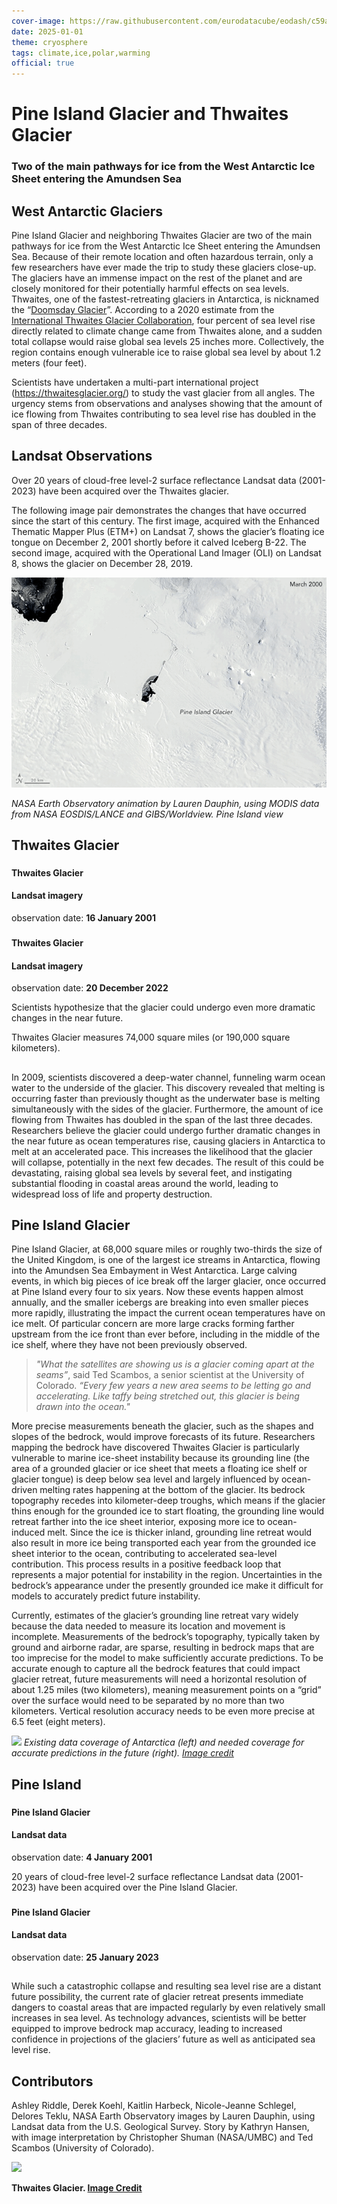 ```yaml
---
cover-image: https://raw.githubusercontent.com/eurodatacube/eodash/c59adc7d580c6ced1f85a44c5bdd18bf94b3c9ee/app/public/data/story-images/NASA-thwaites-cover.jpeg
date: 2025-01-01
theme: cryosphere
tags: climate,ice,polar,warming
official: true
---
```


#    Pine Island Glacier and Thwaites Glacier<!--{ as="img" mode="hero" src="https://raw.githubusercontent.com/eurodatacube/eodash/c59adc7d580c6ced1f85a44c5bdd18bf94b3c9ee/app/public/data/story-images/NASA-thwaites-cover.jpeg" }-->
### Two of the main pathways for ice from the West Antarctic Ice Sheet entering the Amundsen Sea <!--{ style="font-size:1.5rem;opacity:0.7;margin-top:1rem;" }-->

## West Antarctic Glaciers

Pine Island Glacier and neighboring Thwaites Glacier are two of the main pathways for ice from the West Antarctic Ice Sheet entering the Amundsen Sea. Because of their remote location and often hazardous terrain, only a few researchers have ever made the trip to study these glaciers close-up. The glaciers have an immense impact on the rest of the planet and are closely monitored for their potentially harmful effects on sea levels. Thwaites, one of the fastest-retreating glaciers in Antarctica, is nicknamed the “[Doomsday Glacier](https://edition.cnn.com/2022/09/05/world/thwaites-doomsday-glacier-sea-level-climate/index.html)”. According to a 2020 estimate from the [International Thwaites Glacier Collaboration](https://thwaitesglacier.org/), four percent of sea level rise directly related to climate change came from Thwaites alone, and a sudden total collapse would raise global sea levels 25 inches more. Collectively, the region contains enough vulnerable ice to raise global sea level by about 1.2 meters (four feet).

Scientists have undertaken a multi-part international project (<https://thwaitesglacier.org/>) to study the vast glacier from all angles. The urgency stems from observations and analyses showing that the amount of ice flowing from Thwaites contributing to sea level rise has doubled in the span of three decades.

## Landsat Observations

Over 20 years of cloud-free level-2 surface reflectance Landsat data (2001-2023) have been acquired over the Thwaites glacier.

The following image pair demonstrates the changes that have occurred since the start of this century. The first image, acquired with the Enhanced Thematic Mapper Plus (ETM+) on Landsat 7, shows the glacier’s floating ice tongue on December 2, 2001 shortly before it calved Iceberg B-22. The second image, acquired with the Operational Land Imager (OLI) on Landsat 8, shows the glacier on December 28, 2019.

![](https://raw.githubusercontent.com/eurodatacube/eodash/c59adc7d580c6ced1f85a44c5bdd18bf94b3c9ee/app/public/data/story-images/NASA-MODIS-thwaites.gif)

*NASA Earth Observatory animation by Lauren Dauphin, using MODIS data from NASA EOSDIS/LANCE and GIBS/Worldview. Pine Island view*

## Thwaites Glacier <!--{ as="eox-map" mode="tour" }-->
### <!--{ layers='[{"type":"Group","properties":{"id":"AnalysisGroup","title":"Data Layers"},"layers":[{"type":"Tile","properties":{"id":"ADD_L2_Thwaites;:;LE07_L2SR_005113_20010116_20200917_02_T2_SR;:;ADD_L2_Thwaites;:;EPSG:3857","title":"ADD_L2_Thwaites"},"source":{"type":"XYZ","url":"https://openveda.cloud/api/raster/collections/landsat-c2l2-sr-antarctic-glaciers-thwaites/items/LE07_L2SR_005113_20010116_20200917_02_T2_SR/tiles/WebMercatorQuad/{z}/{x}/{y}?&assets=red&assets=green&assets=blue&color_formula=gamma+RGB+2.7%2C+saturation+1.5%2C+sigmoidal+RGB+15+0.55","projection":"EPSG:3857"}}]},{"type":"Group","properties":{"id":"BaseLayersGroup","title":"Base Layers"},"layers":[{"type":"Tile","properties":{"id":"osm","title":"Background"},"source":{"type":"OSM"}}]}]' zoom="8.374688532487836" center=[-106.33077271107223,-74.49847904692125] projection="EPSG:3857" animationOptions={duration:500}}-->
#### Thwaites Glacier
#### Landsat imagery

observation date: **16 January 2001**

### <!--{ layers='[{"type":"Group","properties":{"id":"AnalysisGroup","title":"Data Layers"},"layers":[{"type":"Tile","properties":{"id":"ADD_L2_Thwaites;:;LC08_L2SR_005113_20221220_20221227_02_T2_SR;:;ADD_L2_Thwaites;:;EPSG:3857","title":"ADD_L2_Thwaites"},"source":{"type":"XYZ","url":"https://openveda.cloud/api/raster/collections/landsat-c2l2-sr-antarctic-glaciers-thwaites/items/LC08_L2SR_005113_20221220_20221227_02_T2_SR/tiles/WebMercatorQuad/{z}/{x}/{y}?&assets=red&assets=green&assets=blue&color_formula=gamma+RGB+2.7%2C+saturation+1.5%2C+sigmoidal+RGB+15+0.55","projection":"EPSG:3857"}}]},{"type":"Group","properties":{"id":"BaseLayersGroup","title":"Base Layers"},"layers":[{"type":"Tile","properties":{"id":"osm","title":"Background"},"source":{"type":"OSM"}}]}]' zoom="8.374688532487836" center=[-106.33077271107223,-74.49847904692125] projection="EPSG:3857" animationOptions={duration:500}}-->
#### Thwaites Glacier
#### Landsat imagery

observation date: **20 December 2022**

Scientists hypothesize that the glacier could undergo even more dramatic changes in the near future. 

Thwaites Glacier measures 74,000 square miles (or 190,000 square kilometers). 

## 
In 2009, scientists discovered a deep-water channel, funneling warm ocean water to the underside of the glacier. This discovery revealed that melting is occurring faster than previously thought as the underwater base is melting simultaneously with the sides of the glacier. Furthermore, the amount of ice flowing from Thwaites has doubled in the span of the last three decades. Researchers believe the glacier could undergo further dramatic changes in the near future as ocean temperatures rise, causing glaciers in Antarctica to melt at an accelerated pace. This increases the likelihood that the glacier will collapse, potentially in the next few decades. The result of this could be devastating, raising global sea levels by several feet, and instigating substantial flooding in coastal areas around the world, leading to widespread loss of life and property destruction.

## Pine Island Glacier

Pine Island Glacier, at 68,000 square miles or roughly two-thirds the size of the United Kingdom, is one of the largest ice streams in Antarctica, flowing into the Amundsen Sea Embayment in West Antarctica. Large calving events, in which big pieces of ice break off the larger glacier, once occurred at Pine Island every four to six years. Now these events happen almost annually, and the smaller icebergs are breaking into even smaller pieces more rapidly, illustrating the impact the current ocean temperatures have on ice melt. Of particular concern are more large cracks forming farther upstream from the ice front than ever before, including in the middle of the ice shelf, where they have not been previously observed.

> *"What the satellites are showing us is a glacier coming apart at the seams”*, said Ted Scambos, a senior scientist at the University of Colorado. *“Every few years a new area seems to be letting go and accelerating. Like taffy being stretched out, this glacier is being drawn into the ocean."*

More precise measurements beneath the glacier, such as the shapes and slopes of the bedrock, would improve forecasts of its future. Researchers mapping the bedrock have discovered Thwaites Glacier is particularly vulnerable to marine ice-sheet instability because its grounding line (the area of a grounded glacier or ice sheet that meets a floating ice shelf or glacier tongue) is deep below sea level and largely influenced by ocean-driven melting rates happening at the bottom of the glacier. Its bedrock topography recedes into kilometer-deep troughs, which means if the glacier thins enough for the grounded ice to start floating, the grounding line would retreat farther into the ice sheet interior, exposing more ice to ocean-induced melt. Since the ice is thicker inland, grounding line retreat would also result in more ice being transported each year from the grounded ice sheet interior to the ocean, contributing to accelerated sea-level contribution. This process results in a positive feedback loop that represents a major potential for instability in the region. Uncertainties in the bedrock’s appearance under the presently grounded ice make it difficult for models to accurately predict future instability.

Currently, estimates of the glacier’s grounding line retreat vary widely because the data needed to measure its location and movement is incomplete. Measurements of the bedrock’s topography, typically taken by ground and airborne radar, are sparse, resulting in bedrock maps that are too imprecise for the model to make sufficiently accurate predictions. To be accurate enough to capture all the bedrock features that could impact glacier retreat, future measurements will need a horizontal resolution of about 1.25 miles (two kilometers), meaning measurement points on a “grid” over the surface would need to be separated by no more than two kilometers. Vertical resolution accuracy needs to be even more precise at 6.5 feet (eight meters).

![](https://sealevel.nasa.gov/internal_resources/480)
*Existing data coverage of Antarctica (left) and needed coverage for accurate predictions in the future (right). [Image credit](https://sealevel.nasa.gov/news/237/sharpening-forecasts-for-a-glacier-at-risk/)*


## Pine Island <!--{ as="eox-map" mode="tour" }-->

### <!--{ layers='[{"type":"Group","properties":{"id":"AnalysisGroup","title":"Data Layers"},"layers":[{"type":"Tile","properties":{"id":"ADD_L2_Pine_Island;:;LE07_L2SR_001113_20010104_20200917_02_T2_SR;:;ADD_L2_Pine_Island;:;EPSG:3857","title":"ADD_L2_Pine_Island"},"source":{"type":"XYZ","url":"https://openveda.cloud/api/raster/collections/landsat-c2l2-sr-antarctic-glaciers-pine-island/items/LE07_L2SR_001113_20010104_20200917_02_T2_SR/tiles/WebMercatorQuad/{z}/{x}/{y}?&assets=red&assets=green&assets=blue&color_formula=gamma+RGB+2.7%2C+saturation+1.5%2C+sigmoidal+RGB+15+0.55","projection":"EPSG:3857"}}]},{"type":"Group","properties":{"id":"BaseLayersGroup","title":"Base Layers"},"layers":[{"type":"Tile","properties":{"id":"osm","title":"Background"},"source":{"type":"OSM"}}]}]' zoom="8.480071787307264" center=[-101.65385227443112,-74.25736671348794] projection="EPSG:3857" animationOptions={duration:500}}-->
#### Pine Island Glacier
#### Landsat data

observation date: **4 January 2001**

20 years of cloud-free level-2 surface reflectance Landsat data (2001-2023) have been acquired over the Pine Island Glacier.

### <!--{ layers='[{"type":"Group","properties":{"id":"AnalysisGroup","title":"Data Layers"},"layers":[{"type":"Tile","properties":{"id":"ADD_L2_Pine_Island;:;LC08_L2SR_001113_20230125_20230208_02_T2_SR;:;ADD_L2_Pine_Island;:;EPSG:3857","title":"ADD_L2_Pine_Island"},"source":{"type":"XYZ","url":"https://openveda.cloud/api/raster/collections/landsat-c2l2-sr-antarctic-glaciers-pine-island/items/LC08_L2SR_001113_20230125_20230208_02_T2_SR/tiles/WebMercatorQuad/{z}/{x}/{y}?&assets=red&assets=green&assets=blue&color_formula=gamma+RGB+2.7%2C+saturation+1.5%2C+sigmoidal+RGB+15+0.55","projection":"EPSG:3857"}}]},{"type":"Group","properties":{"id":"BaseLayersGroup","title":"Base Layers"},"layers":[{"type":"Tile","properties":{"id":"osm","title":"Background"},"source":{"type":"OSM"}}]}]' zoom="8.480071787307264" center=[-101.65385227443112,-74.25736671348794] projection="EPSG:3857" animationOptions={duration:500}}-->
#### Pine Island Glacier
#### Landsat data

observation date: **25 January 2023**

## 

While such a catastrophic collapse and resulting sea level rise are a distant future possibility, the current rate of glacier retreat presents immediate dangers to coastal areas that are impacted regularly by even relatively small increases in sea level. As technology advances, scientists will be better equipped to improve bedrock map accuracy, leading to increased confidence in projections of the glaciers’ future as well as anticipated sea level rise.

## Contributors

Ashley Riddle, Derek Koehl, Kaitlin Harbeck, Nicole-Jeanne Schlegel, Delores Teklu, NASA Earth Observatory images by Lauren Dauphin, using Landsat data from the U.S. Geological Survey. Story by Kathryn Hansen, with image interpretation by Christopher Shuman (NASA/UMBC) and Ted Scambos (University of Colorado).

![](https://sealevel.nasa.gov/system/news_items/main_images/237_thwaits1280.jpeg)

**Thwaites Glacier. [Image Credit](https://sealevel.nasa.gov/system/news_items/main_images/237_thwaits1280.jpeg)**


